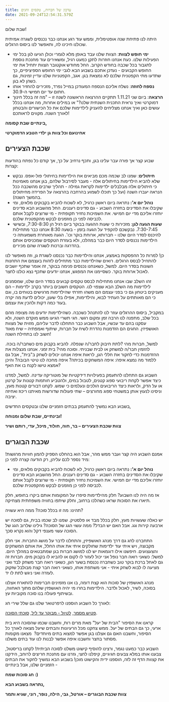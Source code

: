 ```yaml
---
title: עדכון של חברות, טקסים וחגים
date: 2021-09-24T12:54:31.579Z
---
```

שבת שלום!

היתה לנו פתיחת שנה אופטימלית, וממש עוד רגע אנחנו כבר נכנסים לשגרה אמיתית שכולנו חיכינו לה, ותאפשר לנו ביסוס הרגלים.

* **ימי חופש לצוות**: הצוות שלנו עבד באופן מלא לגמרי וכולן הגיעו לגן בכל ימי הפעילות שלנו. כעת אנחנו חוזרות לתקן כמעט רגיל, ומשאירים עוד מחנכת נוספת לתגבור בכל שכבה בחודש הקרוב. החל מחודש אוקטובר הצוות יתחיל את ימי החופש הקבועים - נעדכן אתכם בשבוע הבא לגבי ימי החופש הספיציפיים, כך שתדעו מתי הקפטנית שלכם לא נמצאת בגן. אגב, הקפטניות שלנו עדיין זמינות, גם כשהן לא בגן.
* **נספח לחוזה**: נשלח אליכם הנספח המעודכן במייל נפרד, מזכירים להחזיר אותו חתום עד יום חמישי ה-30.9.
* **הרצאה**: ביום שני 1.11.21 תתקיים ההרצאה הראשונה לשנה זו – "מה זה בכלל חינוך דמוקרטי ואיך נראית התכנית השנתית שלנו?" או במילים אחרות, מה אנחנו בכלל עושים כאן ואיך אנחנו מצליחים להעניק לילדימות שלכם את כל הכישורים והבטחון לאורך השנה. מקווים לראותכם!

**בינתיים שבת קסומה,**

**אחינועם וכל צוות גן ילדי הטבע הדמוקרטי**

## שכבת הצעירים

שבוע קצר אך פורה עבר עלינו בגן, ותכף נרחיב על כך, אך קודם כל נפתח בהודעות קצרות:

* **חיתולים**: שמנו לב שכמה מכם מביאים את הילדימות בחיתולי פול-אפס. נבקש שלא להביא הילדימות בחיתולים אלה - מעבר לסירבול שלהם, בגן אנחנו מאמינות כי חיתולים אלה מבלבלים ילדימות לקראת גמילה - תהליך שרבים מהשכבה ככל הנראה יעברו השנה (ועל כך תוכלו לשמוע בהרחבה בהרצאה על הפרידה מחיתולים בהמשך השנה).
* **נוהל יום א':** נתראה ביום ראשון כרגיל, לא לשכוח להביא בקבוקים מלאים, ומי שקיבלו את הסדינים בחזרה השבוע - גם סדינים רעננים. החל מהשבוע הבא סדינים יוחזרו אליכם מדי יום חמישי. את השמיכות נחזיר תקופתית - מי שרוצים לקבל אותם לכביסה לפני כן מוזמנים לבקש מהקפטנית שלכם.
* **שעות הגעה לגן**: מזכירות כי שעות ההגעה בבוקר ביום רגיל הן 7:30-8:30, ובשישי 7:30-7:45. נבקשכם להקפיד על הגעה בזמן - בשעה 8:30 אנחנו כבר מתחילות להיכנס לסדר היום שלנו - חברותא, ארוחת בוקר וכו'. הגעה מאוחרת משמעותה כי הילדימות נכנסים לסדר היום כבר במהלכו, ולא בעזרת הטקסים שמכניסים אותם בהדרגה וברכות לשגרה שהם מכירים.

כן! למרות כל ההפסקות באמצע, אנחנו והילדימות כבר נכנסנו לשגרת גן, וזה מאפשר לנו להתחיל לבסס הרגלים. רואים שהילדימות כבר מתחילים לזהות בעצמם את התחנות השונות בסדר היום. למשל, כשאנחנו נכנסים פנימה בבוקר, זה אומר שתכף יושבים לאכול ארוחת בוקר. כשסיימנו את המפגש, אנחנו יודעים שתכף נצא כולנו לחצר.

זהו השלב שבו אנחנו מתחילות לבסס טקסים קבועים בסדר היום שלנו, שמסמנים לילדימות מה השלב הבא שצפוי לנו. הטקסים חשובים ביותר בקרב ילדימות – הם מעניקים ביטחון גם כי בפני עצמם הם משהו חזרתי שהילדימות מרגישים בטוחים בו, וגם כי הם מאותתים על העתיד לבוא, והילדימות, אפילו בלי שעון, יכולים לדעת מה יקרה בעוד כמה דקות ולהכין את עצמם.

במקביל, ביסוס ההרגלים עוזר לנו להתנהל כשכבה. כשהילדימות יודעים מה מצופה מהם בכל שלב, מתפנה לנו הרבה זמן ומקום רגשי. חגי תשרי הגיעו ממש מוקדם השנה, ולא עסקנו בהם עד עכשיו, אבל השבוע כבר התחלנו לדבר עליהם, מזוית של מצוות האושפיזין. החגים הם הזדמנות נהדרת לשיח על חברות, שיתוף ואמפתיה – שיח מאוד חשוב לנו בתחילת השנה!

למשל, חברות מהי ?לתת חיבוק לחבר/ה שנפלה. להביא בקבוק מים כשחבר/ה בוכה. להזמין חבר/ה למשחק או לבית שבניתי. וסוכה מהי? בית זמני. אנחנו מנצלות את ההזדמנות כדי לחקור את חללי הגן, לראות איפה אנחנו יכולים לשחק ב"בית", אבל גם ללמוד מה נמצא איפה: איפה המשחקים בכיתה? איפה מחכה לנו טיטי הבובה? והיכן אמצא טישו לקנח בו את האף?

השבוע גם התחלנו להתעמק בפעילויות דידקטיות של מוטוריקה עדינה. למשל, למדנו כיצד אפשר לקחת ריבועי ספוג קטנים, לטבול במים, ולהטביע חותמות קטנות על קרטון או על הדק, ולראות כיצד הריבועים הולכים ונעלמים כי שמש. לקחנו דבורים קטנות מעץ, וניסינו לנעוץ אותן במשטחי ספוג מחורצים – שתי פעולות שדורשות מאיתנו ריכוז ואחיזה יציבה.

בשבוע הבא נמשיך להתעמק בבתים הזמניים שלנו ובטקסים החדשים,

**ובינתיים, שבת שלום ומנוחה!**

**צוות שכבת הצעירים – בר, חוה, חולוד, מיכל, עדי, רותם ושיר**

## שכבת הבוגרים

אמנם השבוע היה קצר ועבר ממש מהר, אבל הוא בהחלט הספיק להמון חוויות מרגשות! מיד נספר לכם עליהן, רק הודעה קצרה לפני כן:

* **נוהל יום א':** נתראה ביום ראשון כרגיל, לא לשכוח להביא בקבוקים מלאים, ומי שקיבלו את הסדינים בחזרה השבוע - גם סדינים רעננים. החל מהשבוע הבא סדינים יוחזרו אליכם מדי יום חמישי. את השמיכות נחזיר תקופתית - מי שרוצים לקבל אותם לכביסה לפני כן מוזמנים לבקש מהקפטנית שלכם.

אז מה היה לנו השבוע? חלק מהילדימות סיפרו על המקומות אותם ביקרו בחופש, חלק תיארו את הסוכות שראו כשהלכו ברחוב, וחלק שיתפו בחוויה משפחתית מצחיקה.

תהינו: מה זו בכלל סוכה? ממה היא עשויה?

יש כאלה שעשויות מעץ, חלק בכלל מבד או פלסטיק. שמנו לב שכמו בבית, גם לסוכה יש ארבעה קירות וגג. אבל האם יש הבדל? ממה עשוי הגג של הסוכה? גילינו שלרוב הגג של הסוכה עשוי מענפי דקל והוא נקרא סכך.

התחברנו לחג גם דרך מנהג האושפיזין, והתחלנו לדבר על מושג החברות. אני חלק מקבוצה, ויש איתי עוד ילדימות שחולקים איתי את אותו החלל, את אותם המשחקים והצעצועים. חיפשנו אילו דוגמאות יש לנו למושג חברות בגן שמתבטאים במהלך היום. למשל: כשאני רואה חבר נופל אני יכול לעזור לו לקום או להביא לו בקבוק מים. חברות זה גם לאחל ברכת בוקר טוב כשחברה נכנסת בשער הגן, כשאני רואה חבר משחק לבד ואני מציעה לו לבוא לשחק איתי - אני משתפת אותו, כשאני רואה חבר קצת מבולבל שזקוק לעזרה ואני ניגש לתת לו יד.

מנהג האושפזין של סוכות הוא קצת דומה, בו אנו מזמינים חברימות להתארח אצלנו בסוכה, לשיר, לאכול ולדבר. הילדימות בחרו מי יהיה האושפזין שלהם מתוך האחווה, ובשיתוף פעולה בנו סוכה מקוביות עץ.

לאורך כל השבוע הוספנו לרפרטואר שלנו גם שלל שירי חג:

[פטיש מסמר](https://www.youtube.com/watch?v=TODTgzdUfH0&authuser=0), [לטיול - מבוקר עד ליל](https://www.youtube.com/watch?v=c_pBRQVKoLE&authuser=0), [סוכתי הסוכה](https://www.youtube.com/watch?v=ejPbDTX3xIw&authuser=0).

קראנו את הסיפור "הבית של יעל" מאת מרים רות, וחשבנו שכמו שהסוכה היא בית ארעי, כך גם הבתים של יעל. ממש צחקנו מכל הרעיונות והבתים שיעל מצאה לאורך כל הסיפור, וחשבנו האם גם אצלנו בגן אפשר למצוא בתים מיוחדים?  מצאנו מקומות מסתור בחצר וחשבנו איפה אפשר לבנות לנו עוד בתים משלנו.

השבוע כבר כמעט נגמר, ורצינו להוסיף קישוט משלנו לסוכה הביתית! לקחנו בריסטול, צבענו אותו במלא צבעים חגיגיים, קיפלנו לחצי, גזרנו עם מחנכת חריצים לרוחב, הידקנו את קצוות הדף זה לזה, הוספנו ידית והקישוט מוכן! בשבוע הבא נמשיך לחקור את הבתים הזמניים שלנו, אבל בינתיים - 

**חג סוכות שמח :)**

**נתראה בשבוע הבא,**

**צוות שכבת הבוגרים – אורטל, גבי, הילה, נופר, רוני, שגיא ותמר**